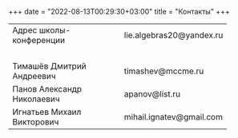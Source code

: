 +++
date = "2022-08-13T00:29:30+03:00"
title = "Контакты"
+++

<table><tbody>
    <tr><td width="207">Адрес школы-конференции</td>
    <td width="169">lie.algebras20@yandex.ru</td></tr>
   <tr><td>&nbsp;  </td><td> </td></tr>
    <tr><td>Тимашёв Дмитрий Андреевич</td><td>timashev@mccme.ru</td></tr>
    <tr><td>Панов Александр Николаевич</td><td> apanov@list.ru</td></tr>
    <tr><td>Игнатьев Михаил Викторович</td><td>mihail.ignatev@gmail.com</td></tr>
  </tbody></table>



